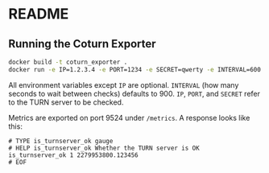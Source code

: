 # README

## Running the Coturn Exporter

```bash
docker build -t coturn_exporter .
docker run -e IP=1.2.3.4 -e PORT=1234 -e SECRET=qwerty -e INTERVAL=600 -p 127.0.0.1:80:9524 coturn_exporter
```

All environment variables except `IP` are optional. `INTERVAL` (how many seconds to wait between checks) defaults to 900. `IP`, `PORT`, and `SECRET` refer to the TURN server to be checked.

Metrics are exported on port 9524 under `/metrics`. A response looks like this:

```
# TYPE is_turnserver_ok gauge
# HELP is_turnserver_ok Whether the TURN server is OK
is_turnserver_ok 1 2279953800.123456
# EOF
```
